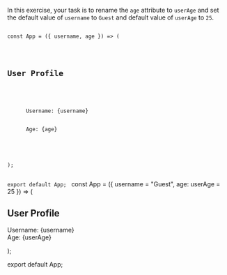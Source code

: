 In this exercise, your task is to rename the `age` attribute to `userAge` and set the default value of `username` to `Guest` and default value of `userAge` to `25`.

<codeblock language="reactjs" type="exercise" testMode="fixedInput">
<code>
const App = ({ username, age }) => (
  <div>
    <h2>User Profile</h2>
    <p>
      Username: {username}
      <br />
      Age: {age}
    </p>
  </div>
);

export default App;
</code>
<solution>
const App = ({ username = "Guest", age: userAge = 25 }) => (
  <div>
    <h2>User Profile</h2>
    <p>
      Username: {username}
      <br />
      Age: {userAge}
    </p>
  </div>
);

export default App;
</solution>
</codeblock>
